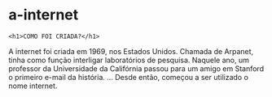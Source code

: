# a-internet
<html>
<head>
  <TITLE> UM POUCO SOBRE A INTERNET</TITLE>

    <h1>COMO FOI CRIADA?</h1>
    
  <head>
  <body
        <img src = ´´download.JPEG´´ >
  <body>
     <p> A internet foi criada em 1969, nos Estados Unidos. Chamada de Arpanet, tinha como função interligar laboratórios de pesquisa.
Naquele ano, um professor da Universidade da Califórnia passou para um amigo em Stanford o primeiro e-mail da história. ...
Desde então, começou a ser utilizado o nome internet. </p>
    </p>
